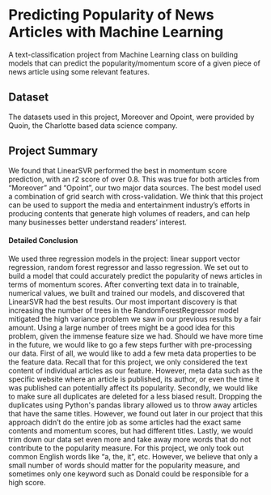 # Predicting Popularity of News Articles with Machine Learning
A text-classification project from Machine Learning class on building models that can predict the popularity/momentum score 
of a given piece of news article using some relevant features.

## Dataset
The datasets used in this project, Moreover and Opoint, were provided by Quoin, the Charlotte based data science company.

## Project Summary
We found that LinearSVR performed the best in momentum score prediction, with an r2 score of over 0.8. This was true for 
both articles from “Moreover” and “Opoint”, our two major data sources. The best model used a combination of grid search
with cross-validation. We think that this project can be used to support the media and entertainment industry’s efforts in
producing contents that generate high volumes of readers, and can help many businesses better understand readers’ interest.

#### Detailed Conclusion
We used three regression models in the project: linear support vector regression, random forest regressor and lasso regression.
We set out to build a model that could accurately predict the popularity of news articles in terms of momentum scores. After
converting text data in to trainable, numerical values, we built and trained our models, and discovered that LinearSVR had the 
best results. Our most important discovery is that increasing the number of trees in the RandomForestRegressor model
mitigated the high variance problem we saw in our previous results by a fair amount. Using a large number of trees might be
a good idea for this problem, given the immense feature size we had. Should we have more time in the future, we would like to go 
a few steps further with pre-processing our data. First of all, we would like to add a few meta data properties to be the
feature data. Recall that for this project, we only considered the text content of individual articles as our feature. However,
meta data such as the specific website where an article is published, its author, or even the time it was published can
potentially affect its popularity. Secondly, we would like to make sure all duplicates are deleted for a less biased result.
Dropping the duplicates using Python's pandas library allowed us to throw away articles that have the same titles. However,
we found out later in our project that this approach didn’t do the entire job as some articles had the exact same contents and
momentum scores, but had different titles. Lastly, we would trim down our data set even more and take away more words that do 
not contribute to the popularity measure. For this project, we only took out common English words like “a, the, it”, etc. 
However, we believe that only a small number of words should matter for the popularity measure, and sometimes only one keyword 
such as Donald could be responsible for a high score.
